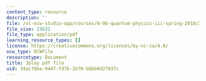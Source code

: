 ```yaml
---
content_type: resource
description: ''
file: /ol-ocw-studio-app/courses/8-06-quantum-physics-iii-spring-2018/34ac7dba9447fd7b2b70b8bb0d27037c_lr4HqQ_sLO0.pdf
file_size: 23631
file_type: application/pdf
learning_resource_types: []
license: https://creativecommons.org/licenses/by-nc-sa/4.0/
ocw_type: OCWFile
resourcetype: Document
title: 3play pdf file
uid: 34ac7dba-9447-fd7b-2b70-b8bb0d27037c
---
```

